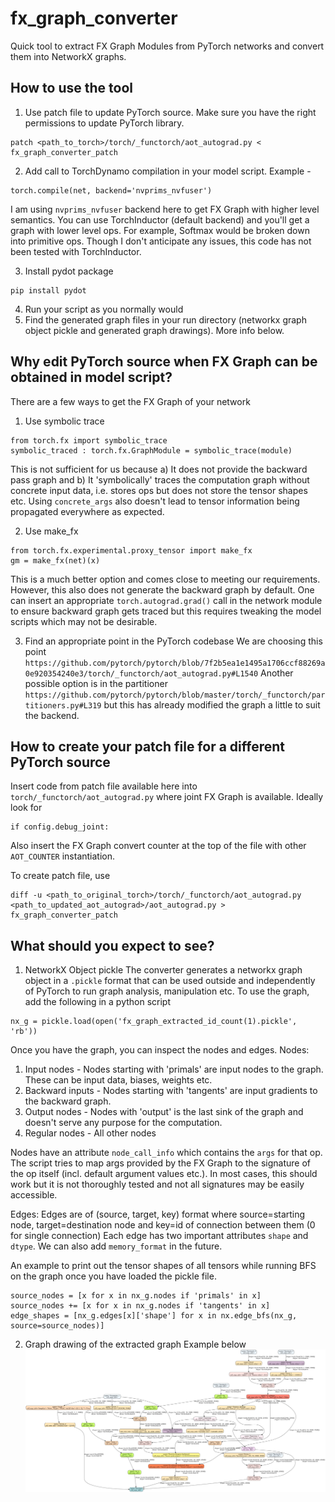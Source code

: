 # fx_graph_converter
Quick tool to extract FX Graph Modules from PyTorch networks and convert them into NetworkX graphs.

## How to use the tool
1. Use patch file to update PyTorch source. Make sure you have the right permissions to update PyTorch library.
```
patch <path_to_torch>/torch/_functorch/aot_autograd.py < fx_graph_converter_patch
```
2. Add call to TorchDynamo compilation in your model script. Example -
```
torch.compile(net, backend='nvprims_nvfuser')
```
I am using `nvprims_nvfuser` backend here to get FX Graph with higher level semantics. You can use TorchInductor (default backend) and you'll get a graph with lower level ops. For example, Softmax would be broken down into primitive ops.
Though I don't anticipate any issues, this code has not been tested with TorchInductor.

3. Install pydot package
```
pip install pydot
```
4. Run your script as you normally would
5. Find the generated graph files in your run directory (networkx graph object pickle and generated graph drawings). More info below.

## Why edit PyTorch source when FX Graph can be obtained in model script?
There are a few ways to get the FX Graph of your network
1. Use symbolic trace
```
from torch.fx import symbolic_trace
symbolic_traced : torch.fx.GraphModule = symbolic_trace(module)
```
This is not sufficient for us because a) It does not provide the backward pass graph and b) It 'symbolically' traces the computation graph without concrete input data, i.e. stores ops but does not store the tensor shapes etc.
Using `concrete_args` also doesn't lead to tensor information being propagated everywhere as expected.

2. Use make_fx
```
from torch.fx.experimental.proxy_tensor import make_fx
gm = make_fx(net)(x)
```
This is a much better option and comes close to meeting our requirements. However, this also does not generate the backward graph by default. One can insert an appropriate `torch.autograd.grad()` call in the network module to ensure backward graph gets traced but this requires tweaking the model scripts which may not be desirable.

3. Find an appropriate point in the PyTorch codebase
We are choosing this point `https://github.com/pytorch/pytorch/blob/7f2b5ea1e1495a1706ccf88269a0e920354240e3/torch/_functorch/aot_autograd.py#L1540`
Another possible option is in the partitioner `https://github.com/pytorch/pytorch/blob/master/torch/_functorch/partitioners.py#L319` but this has already modified the graph a little to suit the backend.


## How to create your patch file for a different PyTorch source
Insert code from patch file available here into `torch/_functorch/aot_autograd.py` where joint FX Graph is available. Ideally look for 
```
if config.debug_joint:
```
Also insert the FX Graph convert counter at the top of the file with other `AOT_COUNTER` instantiation.

To create patch file, use
```
diff -u <path_to_original_torch>/torch/_functorch/aot_autograd.py <path_to_updated_aot_autograd>/aot_autograd.py > fx_graph_converter_patch
```

## What should you expect to see?
1. NetworkX Object pickle
The converter generates a networkx graph object in a `.pickle` format that can be used outside and independently of PyTorch to run graph analysis, manipulation etc.
To use the graph, add the following in a python script
```
nx_g = pickle.load(open('fx_graph_extracted_id_count(1).pickle', 'rb'))
```
Once you have the graph, you can inspect the nodes and edges.
Nodes:
1. Input nodes - Nodes starting with 'primals' are input nodes to the graph. These can be input data, biases, weights etc.
2. Backward inputs - Nodes starting with 'tangents' are input gradients to the backward graph.
3. Output nodes - Nodes with 'output' is the last sink of the graph and doesn't serve any purpose for the computation.
4. Regular nodes - All other nodes

Nodes have an attribute `node_call_info` which contains the `args` for that op. The script tries to map args provided by the FX Graph to the signature of the op itself (incl. default argument values etc.). In most cases, this should work but it is not thoroughly tested and not all signatures may be easily accessible.

Edges:
Edges are of (source, target, key) format where source=starting node, target=destination node and key=id of connection between them (0 for single connection)
Each edge has two important attributes `shape` and `dtype`. We can also add `memory_format` in the future.

An example to print out the tensor shapes of all tensors while running BFS on the graph once you have loaded the pickle file.
```
source_nodes = [x for x in nx_g.nodes if 'primals' in x]
source_nodes += [x for x in nx_g.nodes if 'tangents' in x]
edge_shapes = [nx_g.edges[x]['shape'] for x in nx.edge_bfs(nx_g, source=source_nodes)]
```

2. Graph drawing of the extracted graph
Example below
![Example Graph](examples/fx_graph_extracted_id_count(1).png)
